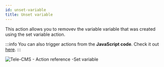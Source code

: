 ```yaml
---
id: unset-variable
title: Unset variable
---
```


This action allows you to removev the variable variable that was created using the set variable action.

:::info
You can also trigger actions from the **JavaScript code**. Check it out [here](/docs/how-to/run-actions-from-runjs).
:::

<div style={{textAlign: 'center'}}>

![Tele-CMS - Action reference -Set variable](/img/actions/unsetvar/unsetvar.png)

</div>
